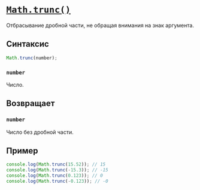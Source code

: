 # [`Math.trunc()`](../index.md)

Отбрасывание дробной части, не обращая внимания на знак аргумента.

## Синтаксис

```js
Math.trunc(number);
```

### `number`

Число.

## Возвращает

### `number`

Число без дробной части.

## Пример

```js
console.log(Math.trunc(15.52)); // 15
console.log(Math.trunc(-15.3)); // -15
console.log(Math.trunc(0.123)); // 0
console.log(Math.trunc(-0.123)); // -0
```

